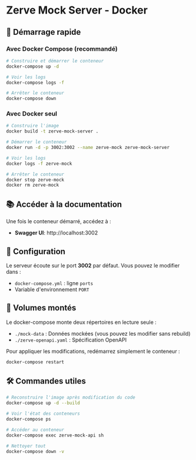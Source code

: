 # Zerve Mock Server - Docker

## 🚀 Démarrage rapide

### Avec Docker Compose (recommandé)

```bash
# Construire et démarrer le conteneur
docker-compose up -d

# Voir les logs
docker-compose logs -f

# Arrêter le conteneur
docker-compose down
```

### Avec Docker seul

```bash
# Construire l'image
docker build -t zerve-mock-server .

# Démarrer le conteneur
docker run -d -p 3002:3002 --name zerve-mock zerve-mock-server

# Voir les logs
docker logs -f zerve-mock

# Arrêter le conteneur
docker stop zerve-mock
docker rm zerve-mock
```

## 📚 Accéder à la documentation

Une fois le conteneur démarré, accédez à :

- **Swagger UI**: http://localhost:3002

## 🔧 Configuration

Le serveur écoute sur le port **3002** par défaut. Vous pouvez le modifier dans :

- `docker-compose.yml` : ligne `ports`
- Variable d'environnement `PORT`

## 📁 Volumes montés

Le docker-compose monte deux répertoires en lecture seule :

- `./mock-data` : Données mockées (vous pouvez les modifier sans rebuild)
- `./zerve-openapi.yaml` : Spécification OpenAPI

Pour appliquer les modifications, redémarrez simplement le conteneur :

```bash
docker-compose restart
```

## 🛠️ Commandes utiles

```bash
# Reconstruire l'image après modification du code
docker-compose up -d --build

# Voir l'état des conteneurs
docker-compose ps

# Accéder au conteneur
docker-compose exec zerve-mock-api sh

# Nettoyer tout
docker-compose down -v
```
